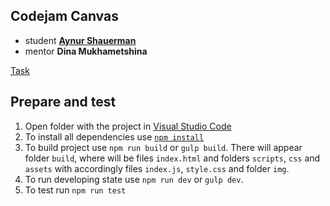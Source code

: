 ## Codejam Canvas
* student **[Aynur Shauerman](https://github.com/aykuli)**
* mentor **Dina Mukhametshina**

[Task](https://github.com/rolling-scopes-school/tasks/blob/master/tasks/stage-2/codejam-canvas/codejam-canvas.md)

## Prepare and test
1. Open folder with the project in [Visual Studio Code](https://code.visualstudio.com/download)
2. To install all dependencies use [`npm install`](https://docs.npmjs.com/cli/install)
3. To build project use `npm run build` or `gulp build`. There will appear folder `build`, where will be files `index.html` and folders `scripts`, `css` and `assets` with accordingly files `index.js`, `style.css` and folder `img`.
4. To run developing state use `npm run dev` or `gulp dev`.
5. To test run `npm run test`
